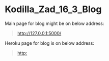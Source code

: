 # Kodilla_Zad_16_3_Blog

Main page for blog might be on below address:
> <http://127.0.0.1:5000/>

Heroku page for blog is on below address:
> <http:>